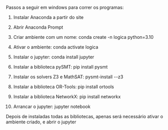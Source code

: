 Passos a seguir em windows para correr os programas:

  1. Instalar Anaconda a partir do site
     
  2. Abrir Anaconda Prompt
     
  3. Criar ambiente com um nome: conda create -n logica python=3.10
     
  4. Ativar o ambiente: conda activate logica

  5. Instalar o jupyter: conda install jupyter

  6. Instalar a biblioteca pySMT: pip install pysmt

  7. Instalar os solvers Z3 e MathSAT: pysmt-install --z3

  8. Instalar a biblioteca OR-Tools: pip install ortools

  9. Instalar a biblioteca NetworkX: pip install networkx

  10. Arrancar o jupyter: jupyter notebook

Depois de instaladas todas as bibliotecas, apenas será necessário ativar o ambiente criado, e abrir o jupyter
